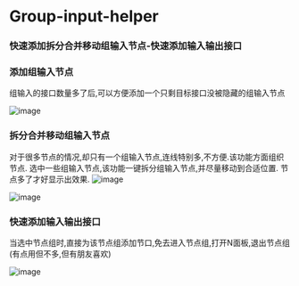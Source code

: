 # Group-input-helper
### 快速添加拆分合并移动组输入节点-快速添加输入输出接口

### 添加组输入节点
组输入的接口数量多了后,可以方便添加一个只剩目标接口没被隐藏的组输入节点

![image](https://github.com/user-attachments/assets/6dad262e-7874-4c84-b322-67005b2e8097)

### 拆分合并移动组输入节点
对于很多节点的情况,却只有一个组输入节点,连线特别多,不方便.该功能方面组织节点.
选中一些组输入节点,该功能一键拆分组输入节点,并尽量移动到合适位置.
节点多了才好显示出效果.
![image](https://github.com/user-attachments/assets/f51635da-f58b-4506-889e-da21809d63f4)

![image](https://github.com/user-attachments/assets/6215a476-1500-4255-9535-48979fa40ad0)

### 快速添加输入输出接口
当选中节点组时,直接为该节点组添加节口,免去进入节点组,打开N面板,退出节点组(有点用但不多,但有朋友喜欢)

![image](https://github.com/user-attachments/assets/c5103b40-818f-4dfd-bfff-948dc88f700e)
